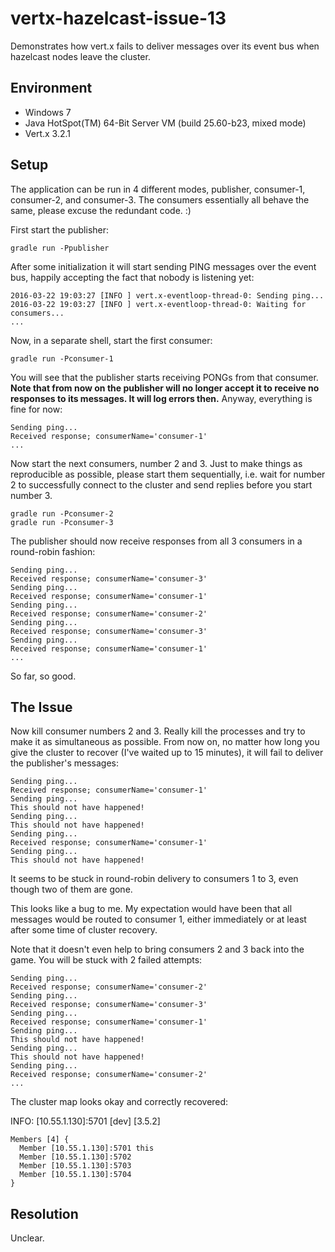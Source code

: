 # vertx-hazelcast-issue-13
Demonstrates how vert.x fails to deliver messages over its event bus when hazelcast nodes leave the cluster.

## Environment

- Windows 7
- Java HotSpot(TM) 64-Bit Server VM (build 25.60-b23, mixed mode)
- Vert.x 3.2.1

## Setup

The application can be run in 4 different modes, publisher, consumer-1, consumer-2, and consumer-3. The consumers essentially all behave the same, please excuse the redundant code. :)

First start the publisher:

    gradle run -Ppublisher
    
After some initialization it will start sending PING messages over the event bus, happily accepting the fact that nobody is listening yet:

    2016-03-22 19:03:27 [INFO ] vert.x-eventloop-thread-0: Sending ping...
    2016-03-22 19:03:27 [INFO ] vert.x-eventloop-thread-0: Waiting for consumers...
    ...

Now, in a separate shell, start the first consumer:

    gradle run -Pconsumer-1
    
You will see that the publisher starts receiving PONGs from that consumer. **Note that from now on the publisher will no longer accept it to receive no responses to its messages. It will log errors then.** Anyway, everything is fine for now:

    Sending ping...
    Received response; consumerName='consumer-1'
    ...

Now start the next consumers, number 2 and 3. Just to make things as reproducible as possible, please start them sequentially, i.e. wait for number 2 to successfully connect to the cluster and send replies before you start number 3.

    gradle run -Pconsumer-2
    gradle run -Pconsumer-3

The publisher should now receive responses from all 3 consumers in a round-robin fashion:

    Sending ping...
    Received response; consumerName='consumer-3'
    Sending ping...
    Received response; consumerName='consumer-1'
    Sending ping...
    Received response; consumerName='consumer-2'
    Sending ping...
    Received response; consumerName='consumer-3'
    Sending ping...
    Received response; consumerName='consumer-1'
    ...

So far, so good.

## The Issue

Now kill consumer numbers 2 and 3. Really kill the processes and try to make it as simultaneous as possible. From now on, no matter how long you give the cluster to recover (I've waited up to 15 minutes), it will fail to deliver the publisher's messages:

    Sending ping...
    Received response; consumerName='consumer-1'
    Sending ping...
    This should not have happened!
    Sending ping...
    This should not have happened!
    Sending ping...
    Received response; consumerName='consumer-1'
    Sending ping...
    This should not have happened!
    
It seems to be stuck in round-robin delivery to consumers 1 to 3, even though two of them are gone.

This looks like a bug to me. My expectation would have been that all messages would be routed to consumer 1, either immediately or at least after some time of cluster recovery.

Note that it doesn't even help to bring consumers 2 and 3 back into the game. You will be stuck with 2 failed attempts:

    Sending ping...
    Received response; consumerName='consumer-2'
    Sending ping...
    Received response; consumerName='consumer-3'
    Sending ping...
    Received response; consumerName='consumer-1'
    Sending ping...
    This should not have happened!
    Sending ping...
    This should not have happened!
    Sending ping...
    Received response; consumerName='consumer-2'
    ...
    
The cluster map looks okay and correctly recovered:

INFO: [10.55.1.130]:5701 [dev] [3.5.2]

    Members [4] {
      Member [10.55.1.130]:5701 this
      Member [10.55.1.130]:5702
      Member [10.55.1.130]:5703
      Member [10.55.1.130]:5704
    }

## Resolution

Unclear.

